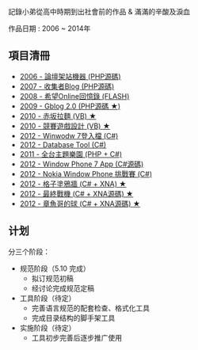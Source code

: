 記錄小弟從高中時期到出社會前的作品 & 滿滿的辛酸及淚血

作品日期 : 2006 ~ 2014年      


## 項目清冊  

* [2006 - 論壇架站機器  (PHP源碼)](./Project/Flash_http/)
* [2007 - 收集者Blog  (PHP源碼)](./Project/Blog/)
* [2008 - 希望Online回憶錄  (FLASH)](./Project/Flash/)
* [2009 - Gblog 2.0  (PHP源碼 ★)](./Project/Gblog/)
* [2010 - 赤坂拉麵  (VB) ★](./Project/noodles/)
* [2010 - 競賽遊戲設計  (VB) ★](./Project/CarGame/)
* [2012 - Winwodw 7登入檔  (C#)](./Project/WindowRegiter/)
* [2012 - Database Tool  (C#)](./Project/DatabaseTool/)
* [2011 - 全台主題樂園  (PHP + C#)](./Project/Park/)
* [2012 - Window Phone 7 App  (C#源碼)](./Project/WindowPhone7app/)
* [2012 - Nokia Window Phone 挑戰賽  (C#)](./Project/NokiaWindowPhone/)
* [2012 - 格子塗鴉牆  (C# + XNA) ★](./Project/wall/)
* [2012 - 最終戰機  (C# + XNA源碼) ★](./Project/hero/)
* [2012 - 章魚哥的球  (C# + XNA源碼) ★](./Project/bobo/)




## 计划

分三个阶段：

* 规范阶段（5.10 完成）
    * 拟订规范初稿
    * 经讨论完成规范定稿
* 工具阶段（待定）
    * 完善语言规范的配套检查、格式化工具
    * 完成目录结构的脚手架工具
* 实施阶段（待定）
    * 工具初步完善后逐步推广使用


